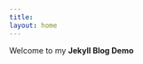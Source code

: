 ```yaml
---
title:
layout: home
---
```


<!-- TODO: Replace all the content below with you own -->

Welcome to my **Jekyll Blog Demo**
